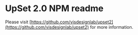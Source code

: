 # UpSet 2.0 NPM readme

Please visit [https://github.com/visdesignlab/upset2](https://github.com/visdesignlab/upset2) for more information.
